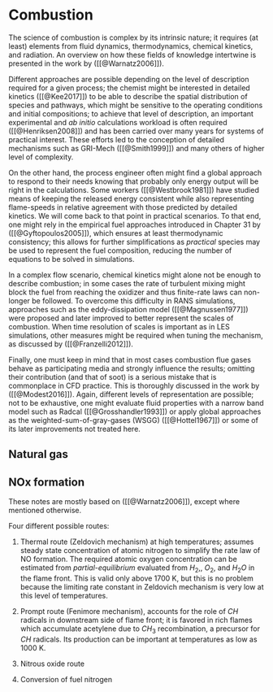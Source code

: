 # Combustion

The science of combustion is complex by its intrinsic nature; it requires (at least) elements from fluid dynamics, thermodynamics, chemical kinetics, and radiation. An overview on how these fields of knowledge intertwine is presented in the work by ([[@Warnatz2006]]).

Different approaches are possible depending on the level of description required for a given process; the chemist might be interested in detailed kinetics ([[@Kee2017]]) to be able to describe the spatial distribution of species and pathways, which might be sensitive to the operating conditions and initial compositions; to achieve that level of description, an important experimental and *ab initio* calculations workload is often required ([[@Henriksen2008]]) and has been carried over many years for systems of practical interest. These efforts led to the conception of detailed mechanisms such as GRI-Mech ([[@Smith1999]]) and many others of higher level of complexity.

On the other hand, the process engineer often might find a global approach to respond to their needs knowing that probably only energy output will be right in the calculations. Some workers  ([[@Westbrook1981]]) have studied means of keeping the released energy consistent while also representing flame-speeds in relative agreement with those predicted by detailed kinetics. We will come back to that point in practical scenarios. To that end, one might rely in the empirical fuel approaches introduced in Chapter 31 by ([[@Gyftopoulos2005]]), which ensures at least thermodynamic consistency; this allows for further simplifications as *practical* species may be used to represent the fuel composition, reducing the number of equations to be solved in simulations.

In a complex flow scenario, chemical kinetics might alone not be enough to describe combustion; in some cases the rate of turbulent mixing might block the fuel from reaching the oxidizer and thus finite-rate laws can non-longer be followed. To overcome this difficulty in RANS simulations, approaches such as the eddy-dissipation model ([[@Magnussen1977]]) were proposed and later improved to better represent the scales of combustion. When time resolution of scales is important as in LES simulations, other measures might be required when tuning the mechanism, as discussed by ([[@Franzelli2012]]).

Finally, one must keep in mind that in most cases combustion flue gases behave as participating media and strongly influence the results; omitting their contribution (and that of soot) is a serious mistake that is commonplace in CFD practice. This is thoroughly discussed in the work by ([[@Modest2016]]). Again, different levels of representation are possible; not to be exhaustive, one might evaluate fluid properties with a narrow band model such as Radcal ([[@Grosshandler1993]]) or apply global approaches as the weighted-sum-of-gray-gases (WSGG) ([[@Hottel1967]]) or some of its later improvements not treated here.

## Natural gas


## NOx formation

These notes are mostly based on ([[@Warnatz2006]]), except where mentioned otherwise.

Four different possible routes:

1. Thermal route (Zeldovich mechanism) at high temperatures; assumes steady state concentration of atomic nitrogen to simplify the rate law of NO formation. The required atomic oxygen concentration can be estimated from *partial-equilibrium* evaluated from $H_2$,, $O_2$, and $H_2O$ in the flame front. This is valid only above 1700 K, but this is no problem because the limiting rate constant in Zeldovich mechanism is very low at this level of temperatures.

2. Prompt route (Fenimore mechanism), accounts for the role of $CH$ radicals in downstream side of flame front; it is favored in rich flames which accumulate acetylene due to $CH_3$ recombination, a precursor for $CH$ radicals. Its production can be important at temperatures as low as 1000 K.

3. Nitrous oxide route

4. Conversion of fuel nitrogen
